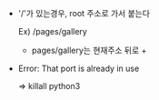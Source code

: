 - '/'가 있는경우, root 주소로 가서 붙는다

  Ex) /pages/gallery

  - pages/gallery는 현재주소 뒤로 +

- Error: That port is already in use

  => killall python3

